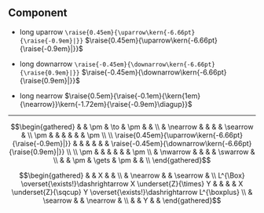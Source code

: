 
## Component

- long uparrow
  `\raise{0.45em}{\uparrow\kern{-6.66pt}{\raise{-0.9em}|}}`
  $\raise{0.45em}{\uparrow\kern{-6.66pt}{\raise{-0.9em}|}}$

- long downarrow
  `\raise{-0.45em}{\downarrow\kern{-6.66pt}{\raise{0.9em}|}}`
  $\raise{-0.45em}{\downarrow\kern{-6.66pt}{\raise{0.9em}|}}$

- long nearrow
  $\raise{0.5em}{\raise{-0.1em}{\kern{1em}{\nearrow}}\kern{-1.72em}{\raise{-0.9em}\diagup}}$


---


$$\begin{gathered}
& & \pm & \to & \pm & & \\
& \nearrow & & & & \searrow & \\
\pm & & & & & & \pm \\
\\
\raise{0.45em}{\uparrow\kern{-6.66pt}{\raise{-0.9em}|}} 
& & & & & & 
\raise{-0.45em}{\downarrow\kern{-6.66pt}{\raise{0.9em}|}} \\
\\
\pm & & & & & & \pm \\
& \nwarrow & & & & \swarrow & \\
& & \pm & \gets & \pm & & \\
\end{gathered}$$



$$\begin{gathered}
& & X & & \\
& \nearrow & & \searrow & \\
L^{\Box} \overset{\exists!}\dashrightarrow X \underset{Z}{\times} Y & & & & X \underset{Z}{\sqcup} Y \overset{\exists!}\dashrightarrow L^{\boxplus} \\
& \searrow & & \nearrow & \\
& & Y & &
\end{gathered}$$



